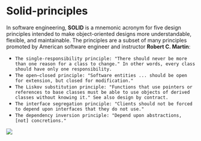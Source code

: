 # Solid-principles

In software engineering, <b>SOLID</b> is a mnemonic acronym for five design principles intended to make object-oriented designs more understandable, flexible, and maintainable. The principles are a subset of many principles promoted by American software engineer and instructor <b>Robert C. Martin</b>:

- `The single-responsibility principle: "There should never be more than one reason for a class to change." In other words, every class should have only one responsibility.`
- `The open–closed principle: "Software entities ... should be open for extension, but closed for modification."`
- `The Liskov substitution principle: "Functions that use pointers or references to base classes must be able to use objects of derived classes without knowing it." See also design by contract.`
- `The interface segregation principle: "Clients should not be forced to depend upon interfaces that they do not use."`
- `The dependency inversion principle: "Depend upon abstractions, [not] concretions."`

 ![](https://www.brahmatechnolab.com/wp-content/uploads/2022/03/1_OzwARbvHUg1RlZ7LYyLCrg.png)
